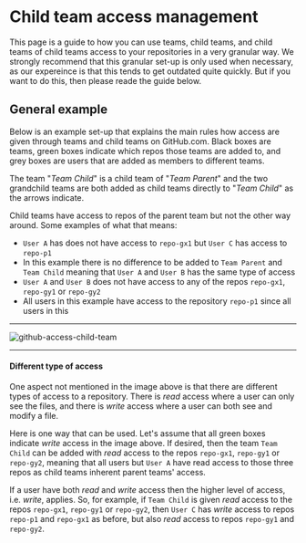 # Child team access management

This page is a guide to how you can use teams, child teams, and child teams of child teams access to your repositories in a very granular way. We strongly recommend that this granular set-up is only used when necessary, as our expereince is that this tends to get outdated quite quickly. But if you want to do this, then please reade the guide below.

## General example

Below is an example set-up that explains the main rules how access are given through teams and child teams on GitHub.com. Black boxes are teams, green boxes indicate which repos those teams are added to, and grey boxes are users that are added as members to different teams.

The team "_Team Child_" is a child team of "_Team Parent_" and the two grandchild teams are both added as child teams directly to "_Team Child_" as the arrows indicate.

Child teams have access to repos of the parent team but not the other way around. Some examples of what that means:
* `User A` has does not have access to `repo-gx1` but `User C` has access to `repo-p1`
* In this example there is no difference to be added to `Team Parent` and `Team Child` meaning that `User A` and `User B` has the same type of access
* `User A` and `User B` does not have access to any of the repos `repo-gx1`, `repo-gy1` or `repo-gy2`
* All users in this example have access to the repository `repo-p1` since all users in this

---

![github-access-child-team](https://user-images.githubusercontent.com/15911801/73011151-b01f5200-3de1-11ea-960a-e59fbfa7475f.png)

---

#### Different type of access

One aspect not mentioned in the image above is that there are different types of access to a repository. There is _read_ access where a user can only see the files, and there is _write_ access where a user can both see and modify a file.

Here is one way that can be used. Let's assume that all green boxes indicate _write_ access in the image above. If desired, then the team `Team Child` can be added with _read_ access to the repos `repo-gx1`, `repo-gy1` or `repo-gy2`, meaning that all users but `User A` have read access to those three repos as child teams inherent parent teams' access. 

If a user have both _read_ and _write_ access then the higher level of access, i.e. _write_, applies. So, for example, if `Team Child` is given _read_ access to the repos `repo-gx1`, `repo-gy1` or `repo-gy2`, then `User C` has _write_ access to repos `repo-p1` and `repo-gx1` as before, but also _read_ access to repos `repo-gy1` and `repo-gy2`.
